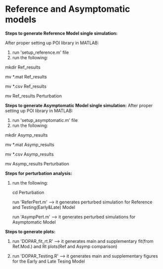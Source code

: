 # Reference and Asymptomatic models

**Steps to generate Reference Model single simulation:**

After proper setting up POI library in MATLAB:
1) run 'setup_reference.m' file
2) run the following:

  mkdir Ref_results
  
  mv *.mat Ref_results
  
  mv *.csv Ref_results
  
  mv Ref_results Perturbation

**Steps to generate Asymptomatic Model single simulation:**
After proper setting up POI library in MATLAB:
1) run 'setup_asymptomatic.m' file
2) run the following:

  mkdir Asymp_results
  
  mv *.mat Asymp_results
  
  mv *.csv Asymp_results
  
  mv Asymp_results Perturbation

**Steps for perturbation analysis:**
1) run the following:

    cd Perturbation
    
    run 'ReferPert.m' --> it generates perturbed simulation for Reference and Testing(Early&Late) Model
    
    run 'AsympPert.m' --> it generates perturbed simulations for Asymptomatic Model

**Steps to generate plots:**
1) run 'DOPAR_fit_rt.R' --> it generates main and supplementary fit(from Ref.Mod.) and Rt plots(Ref and Asymp comparison)

2) run 'DOPAR_Testing.R' --> it generates main and supplementary figures for the Early and Late Tesing Model

